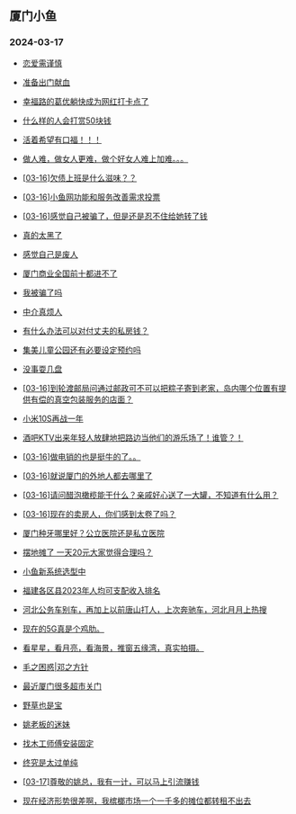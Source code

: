 ## 厦门小鱼 
### 2024-03-17

+ [恋爱需谨慎](http://bbs.xmfish.com/read-htm-tid-18161211.html)

+ [准备出门献血](http://bbs.xmfish.com/read-htm-tid-18161158.html)

+ [幸福路的葛优躺快成为网红打卡点了](http://bbs.xmfish.com/read-htm-tid-18161218.html)

+ [什么样的人会打赏50块钱](http://bbs.xmfish.com/read-htm-tid-18161306.html)

+ [活着希望有口福！！！](http://bbs.xmfish.com/read-htm-tid-18161229.html)

+ [做人难，做女人更难，做个好女人难上加难。。。](http://bbs.xmfish.com/read-htm-tid-18161304.html)

+ [[03-16]欠债上班是什么滋味？？](http://bbs.xmfish.com/read-htm-tid-18161281.html)

+ [[03-16]小鱼网功能和服务改善需求投票](http://bbs.xmfish.com/read-htm-tid-18161255.html)

+ [[03-16]感觉自己被骗了，但是还是忍不住给她转了钱](http://bbs.xmfish.com/read-htm-tid-18161376.html)

+ [真的太黑了](http://bbs.xmfish.com/read-htm-tid-18161327.html)

+ [感觉自己是废人](http://bbs.xmfish.com/read-htm-tid-18161315.html)

+ [厦门商业全国前十都进不了](http://bbs.xmfish.com/read-htm-tid-18161428.html)

+ [我被骗了吗](http://bbs.xmfish.com/read-htm-tid-18161431.html)

+ [中介真烦人](http://bbs.xmfish.com/read-htm-tid-18161291.html)

+ [有什么办法可以对付丈夫的私房钱？](http://bbs.xmfish.com/read-htm-tid-18161406.html)

+ [集美儿童公园还有必要设定预约吗](http://bbs.xmfish.com/read-htm-tid-18161390.html)

+ [没事耍几盘](http://bbs.xmfish.com/read-htm-tid-18161413.html)

+ [[03-16]到轮渡邮局问通过邮政可不可以把粽子寄到老家，岛内哪个位置有提供有偿的真空包装服务的店面？](http://bbs.xmfish.com/read-htm-tid-18161388.html)

+ [小米10S再战一年](http://bbs.xmfish.com/read-htm-tid-18161380.html)

+ [酒吧KTV出来年轻人放肆地把路边当他们的游乐场了！谁管？！](http://bbs.xmfish.com/read-htm-tid-18161538.html)

+ [[03-16]做电销的也是挺牛的了。。](http://bbs.xmfish.com/read-htm-tid-18161484.html)

+ [[03-16]就说厦门的外地人都去哪里了](http://bbs.xmfish.com/read-htm-tid-18161552.html)

+ [[03-16]请问醋泡橄榄能干什么？亲戚好心送了一大罐，不知道有什么用？](http://bbs.xmfish.com/read-htm-tid-18161435.html)

+ [[03-16]现在的卖房人，你们感到太卷了吗？](http://bbs.xmfish.com/read-htm-tid-18161410.html)

+ [厦门种牙哪里好？公立医院还是私立医院](http://bbs.xmfish.com/read-htm-tid-18161442.html)

+ [摆地摊了 一天20元大家觉得合理吗？](http://bbs.xmfish.com/read-htm-tid-18161468.html)

+ [小鱼新系统选型中](http://bbs.xmfish.com/read-htm-tid-18161554.html)

+ [福建各区县2023年人均可支配收入排名](http://bbs.xmfish.com/read-htm-tid-18161432.html)

+ [河北公务车别车，再加上以前唐山打人，上次奔驰车，河北月月上热搜](http://bbs.xmfish.com/read-htm-tid-18161447.html)

+ [现在的5G真是个鸡肋。](http://bbs.xmfish.com/read-htm-tid-18161587.html)

+ [看星星，看月亮，看海景，推窗五缘湾，真实拍摄。](http://bbs.xmfish.com/read-htm-tid-18161476.html)

+ [毛之困惑|邓之方针](http://bbs.xmfish.com/read-htm-tid-18161452.html)

+ [最近厦门很多超市关门](http://bbs.xmfish.com/read-htm-tid-18161732.html)

+ [野草也是宝](http://bbs.xmfish.com/read-htm-tid-18161498.html)

+ [姚老板的迷妹](http://bbs.xmfish.com/read-htm-tid-18161579.html)

+ [找木工师傅安装固定](http://bbs.xmfish.com/read-htm-tid-18161572.html)

+ [终究是太过单纯](http://bbs.xmfish.com/read-htm-tid-18161537.html)

+ [[03-17]尊敬的姚总，我有一计，可以马上引流赚钱](http://bbs.xmfish.com/read-htm-tid-18161634.html)

+ [现在经济形势很差啊，我槟榔市场一个一千多的摊位都转租不出去](http://bbs.xmfish.com/read-htm-tid-18161769.html)

